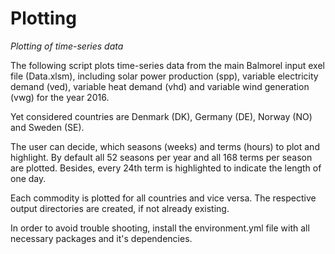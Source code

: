 # Plotting
*Plotting of time-series data*

The following script plots time-series data from the main Balmorel input exel file (Data.xlsm), including solar power production (spp), variable electricity demand (ved), variable heat demand (vhd) and variable wind generation (vwg) for the year 2016.

Yet considered countries are Denmark (DK), Germany (DE), Norway (NO) and Sweden (SE).

The user can decide, which seasons (weeks) and terms (hours) to plot and highlight. By default all 52 seasons per year and all 168 terms per season are plotted. Besides, every 24th term is highlighted to indicate the length of one day.

Each commodity is plotted for all countries and vice versa. The respective output directories are created, if not already existing.

In order to avoid trouble shooting, install the environment.yml file with all necessary packages and it's dependencies.

